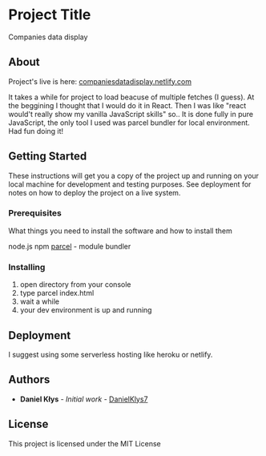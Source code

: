 # Project Title

Companies data display

## About

Project's live is here: [companiesdatadisplay.netlify.com](https://companiesdatadisplay.netlify.com/)

It takes a while for project to load beacuse of multiple fetches (I guess).
At the beggining I thought that I would do it in React. Then I was like "react would't really show my vanilla JavaScript skills" so.. It is done fully in pure JavaScript, the only tool I used was parcel bundler for local environment. Had fun doing it!

## Getting Started

These instructions will get you a copy of the project up and running on your local machine for development and testing purposes. See deployment for notes on how to deploy the project on a live system.

### Prerequisites

What things you need to install the software and how to install them

node.js
npm
[parcel](https://parceljs.org/) - module bundler

### Installing

1. open directory from your console
2. type parcel index.html
3. wait a while
3. your dev environment is up and running

## Deployment

I suggest using some serverless hosting like heroku or netlify.

## Authors

* **Daniel Kłys** - *Initial work* - [DanielKlys7](https://github.com/DanielKlys7)

## License

This project is licensed under the MIT License
